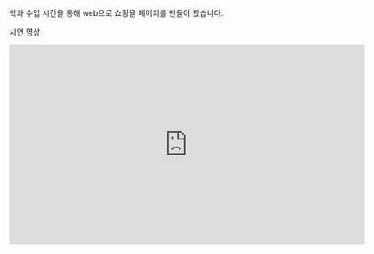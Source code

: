 학과 수업 시간을 통해 web으로 쇼핑몰 페이지를 만들어 봤습니다. 

시연 영상
<iframe width="640" height="360" src="https://www.youtu.be/AxBGibtmokc" frameborder="0" gesture="media" allowfullscreen=""></iframe>
